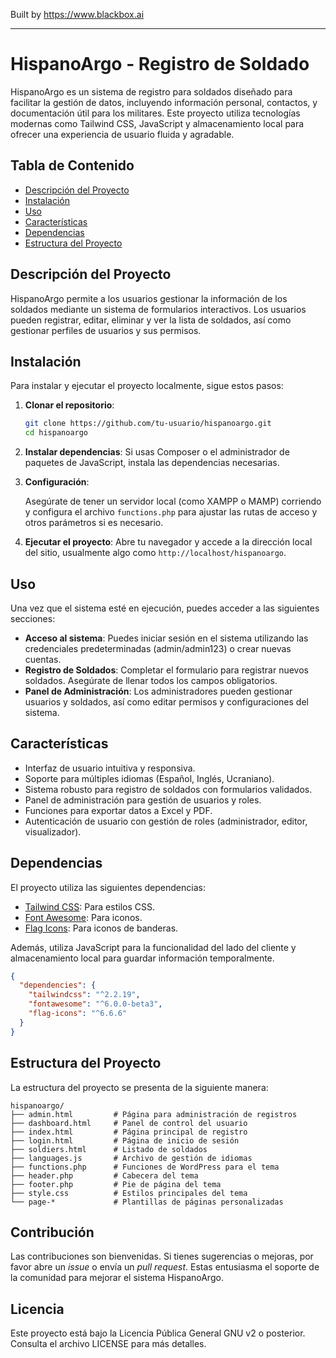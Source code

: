 
Built by https://www.blackbox.ai

---

# HispanoArgo - Registro de Soldado

HispanoArgo es un sistema de registro para soldados diseñado para facilitar la gestión de datos, incluyendo información personal, contactos, y documentación útil para los militares. Este proyecto utiliza tecnologías modernas como Tailwind CSS, JavaScript y almacenamiento local para ofrecer una experiencia de usuario fluida y agradable.

## Tabla de Contenido
- [Descripción del Proyecto](#descripción-del-proyecto)
- [Instalación](#instalación)
- [Uso](#uso)
- [Características](#características)
- [Dependencias](#dependencias)
- [Estructura del Proyecto](#estructura-del-proyecto)

## Descripción del Proyecto

HispanoArgo permite a los usuarios gestionar la información de los soldados mediante un sistema de formularios interactivos. Los usuarios pueden registrar, editar, eliminar y ver la lista de soldados, así como gestionar perfiles de usuarios y sus permisos.

## Instalación

Para instalar y ejecutar el proyecto localmente, sigue estos pasos:

1. **Clonar el repositorio**:
   ```bash
   git clone https://github.com/tu-usuario/hispanoargo.git
   cd hispanoargo
   ```

2. **Instalar dependencias**:
   Si usas Composer o el administrador de paquetes de JavaScript, instala las dependencias necesarias.

3. **Configuración**:

   Asegúrate de tener un servidor local (como XAMPP o MAMP) corriendo y configura el archivo `functions.php` para ajustar las rutas de acceso y otros parámetros si es necesario.

4. **Ejecutar el proyecto**:
   Abre tu navegador y accede a la dirección local del sitio, usualmente algo como `http://localhost/hispanoargo`.

## Uso

Una vez que el sistema esté en ejecución, puedes acceder a las siguientes secciones:
- **Acceso al sistema**: Puedes iniciar sesión en el sistema utilizando las credenciales predeterminadas (admin/admin123) o crear nuevas cuentas.
- **Registro de Soldados**: Completar el formulario para registrar nuevos soldados. Asegúrate de llenar todos los campos obligatorios.
- **Panel de Administración**: Los administradores pueden gestionar usuarios y soldados, así como editar permisos y configuraciones del sistema.

## Características

- Interfaz de usuario intuitiva y responsiva.
- Soporte para múltiples idiomas (Español, Inglés, Ucraniano).
- Sistema robusto para registro de soldados con formularios validados.
- Panel de administración para gestión de usuarios y roles.
- Funciones para exportar datos a Excel y PDF.
- Autenticación de usuario con gestión de roles (administrador, editor, visualizador).

## Dependencias

El proyecto utiliza las siguientes dependencias:

- [Tailwind CSS](https://tailwindcss.com/): Para estilos CSS.
- [Font Awesome](https://fontawesome.com/): Para iconos.
- [Flag Icons](https://github.com/lipis/flag-icons): Para iconos de banderas.
  
Además, utiliza JavaScript para la funcionalidad del lado del cliente y almacenamiento local para guardar información temporalmente.

```json
{
  "dependencies": {
    "tailwindcss": "^2.2.19",
    "fontawesome": "^6.0.0-beta3",
    "flag-icons": "^6.6.6"
  }
}
```

## Estructura del Proyecto

La estructura del proyecto se presenta de la siguiente manera:

```
hispanoargo/
├── admin.html         # Página para administración de registros
├── dashboard.html     # Panel de control del usuario
├── index.html         # Página principal de registro
├── login.html         # Página de inicio de sesión
├── soldiers.html      # Listado de soldados
├── languages.js       # Archivo de gestión de idiomas
├── functions.php      # Funciones de WordPress para el tema
├── header.php         # Cabecera del tema
├── footer.php         # Pie de página del tema
├── style.css          # Estilos principales del tema
└── page-*             # Plantillas de páginas personalizadas
```

## Contribución

Las contribuciones son bienvenidas. Si tienes sugerencias o mejoras, por favor abre un *issue* o envía un *pull request*.
Estas entusiasma el soporte de la comunidad para mejorar el sistema HispanoArgo.

## Licencia

Este proyecto está bajo la Licencia Pública General GNU v2 o posterior. Consulta el archivo LICENSE para más detalles.